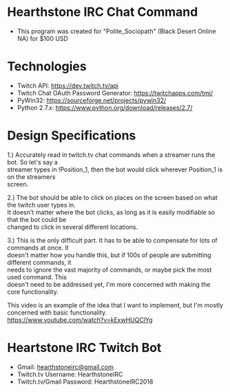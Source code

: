 # Hearthstone IRC Chat Command
- This program was created for "Polite_Sociopath" (Black Desert Online NA) for $100 USD

# Technologies
- Twitch API: https://dev.twitch.tv/api
- Twitch Chat OAuth Password Generator: https://twitchapps.com/tmi/
- PyWin32: https://sourceforge.net/projects/pywin32/
- Python 2.7.x: https://www.python.org/download/releases/2.7/

# Design Specifications
1.) Accurately read in twitch.tv chat commands when a streamer runs the bot. So let's say a  
streamer types in !Position_1, then the bot would click wherever Position_1 is on the streamers   
screen.  

2.) The bot should be able to click on places on the screen based on what the twitch user types in.  
It doesn't matter where the bot clicks, as long as it is easily modifiable so that the bot could be  
changed to click in several different locations.  


3.) This is the only difficult part. It has to be able to compensate for lots of commands at once. It   
doesn't matter how you handle this, but if 100s of people are submitting different commands, it  
needs to ignore the vast majority of commands, or maybe pick the most used command. This  
doesn't need to be addressed yet, I'm more concerned with making the core functionality.  

This video is an example of the idea that I want to implement, but I'm mostly concerned with basic functionality.  
https://www.youtube.com/watch?v=kExwHUQClYg

# Heartstone IRC Twitch Bot
- Gmail: hearthstoneirc@gmail.com
- Twitch.tv Username: HearthstoneIRC
- Twitch.tv/Gmail Password: HearthstoneIRC2018
